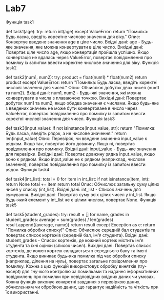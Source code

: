 # Lab7
Функція task1

def task1(age):
    try:
        return int(age)
    except ValueError:
        return "Помилка: Будь ласка, введіть коректне числове значення для віку."
Опис: Конвертує введене значення age в ціле число.
Вхідні дані: age - Будь-яке значення, яке можна конвертувати в ціле число.
Вихідні дані: Повертає ціле число age, якщо конвертація пройшла успішно. Якщо конвертація не вдалась через ValueError, повертає повідомлення про помилку із запитом ввести коректне числове значення для віку.
Функція task2

def task2(num1, num2):
    try:
        product = float(num1) * float(num2)
        return product
    except ValueError:
        return "Помилка: Будь ласка, введіть коректні числові значення для чисел."
Опис: Обчислює добуток двох чисел (num1 та num2).
Вхідні дані: num1, num2 - Будь-які значення, які можна конвертувати в числа з плаваючою точкою.
Вихідні дані: Повертає добуток num1 та num2, якщо обидва значення є числами. Якщо будь-яке з введених значень не може бути конвертоване в число через ValueError, повертає повідомлення про помилку із запитом ввести коректні числові значення для чисел.
Функція task3

def task3(input_value):
    if not isinstance(input_value, str):
        return "Помилка: Будь ласка, введіть рядок, а не числове значення."
    return len(input_value)
Опис: Перевіряє, чи введене значення input_value є рядком. Якщо так, повертає його довжину. Якщо ні, повертає повідомлення про помилку.
Вхідні дані: input_value - Будь-яке значення для перевірки.
Вихідні дані: Повертає довжину рядка input_value, якщо воно є рядком. Якщо input_value не є рядком (наприклад, числове значення), повертає повідомлення про помилку із запитом ввести рядок.
Функція task4

def task4(int_list):
    total = 0
    for item in int_list:
        if not isinstance(item, int):
            return None
        total += item
    return total
Опис: Обчислює загальну суму цілих чисел у списку (int_list).
Вхідні дані: int_list - Список значень для сумування.
Вихідні дані: Повертає суму всіх цілих чисел у int_list. Якщо будь-який елемент у int_list не є цілим числом, повертає None.
Функція task5

def task5(student_grades):
    try:
        result = []
        for name, grades in student_grades:
            average = sum(grades) / len(grades)
            result.append((average, name))
        return result
    except Exception as e:
        return "Помилка обробки списку!"
Опис: Обчислює середній бал студентів та повертає список кортежів (середній бал, ім'я студента).
Вхідні дані: student_grades - Список кортежів, де кожний кортеж містить ім'я студента та їхні оцінки (список чисел).
Вихідні дані: Повертає список кортежів, де кожен кортеж складається з середнього балу та імені студента. Якщо виникає будь-яка помилка під час обробки списку (наприклад, ділення на нуль), повертає загальне повідомлення про помилку.
Кожна з цих функцій використовує обробку винятків (try-except) для гнучкого контролю за помилками та надання інформативних повідомлень про помилки при невідповідних вхідних даних чи умовах. Кожна функція виконує конкретні завдання з перевіркою даних, обчисленням чи обробкою даних, що гарантує надійність та чіткість при їх використанні.






